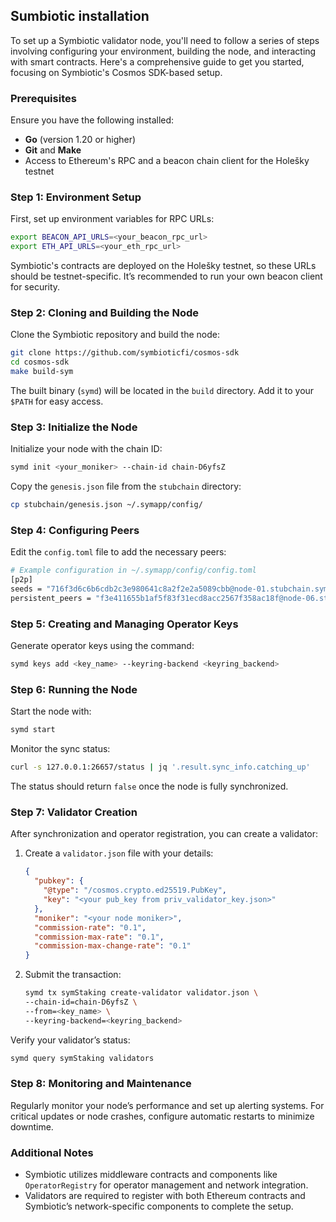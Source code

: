 ## Sumbiotic installation

To set up a Symbiotic validator node, you'll need to follow a series of steps involving configuring your environment, building the node, and interacting with smart contracts. Here's a comprehensive guide to get you started, focusing on Symbiotic's Cosmos SDK-based setup.

### Prerequisites
Ensure you have the following installed:
- **Go** (version 1.20 or higher)
- **Git** and **Make**
- Access to Ethereum's RPC and a beacon chain client for the Holešky testnet

### Step 1: Environment Setup
First, set up environment variables for RPC URLs:
```bash
export BEACON_API_URLS=<your_beacon_rpc_url>
export ETH_API_URLS=<your_eth_rpc_url>
```
Symbiotic's contracts are deployed on the Holešky testnet, so these URLs should be testnet-specific. It’s recommended to run your own beacon client for security.

### Step 2: Cloning and Building the Node
Clone the Symbiotic repository and build the node:
```bash
git clone https://github.com/symbioticfi/cosmos-sdk
cd cosmos-sdk
make build-sym
```
The built binary (`symd`) will be located in the `build` directory. Add it to your `$PATH` for easy access.

### Step 3: Initialize the Node
Initialize your node with the chain ID:
```bash
symd init <your_moniker> --chain-id chain-D6yfsZ
```
Copy the `genesis.json` file from the `stubchain` directory:
```bash
cp stubchain/genesis.json ~/.symapp/config/
```

### Step 4: Configuring Peers
Edit the `config.toml` file to add the necessary peers:
```bash
# Example configuration in ~/.symapp/config/config.toml
[p2p]
seeds = "716f3d6c6b6cdb2c3e980641c8a2f2e2a5089cbb@node-01.stubchain.symbiotic.fi:26656,30a07da2029074bd48d5bf53423f8f4ebe706167@node-04.stubchain.symbiotic.fi:26656"
persistent_peers = "f3e411655b1af5f83f31ecd8acc2567f358ac18f@node-06.stubchain.symbiotic.fi:26656"
```

### Step 5: Creating and Managing Operator Keys
Generate operator keys using the command:
```bash
symd keys add <key_name> --keyring-backend <keyring_backend>
```

### Step 6: Running the Node
Start the node with:
```bash
symd start
```
Monitor the sync status:
```bash
curl -s 127.0.0.1:26657/status | jq '.result.sync_info.catching_up'
```
The status should return `false` once the node is fully synchronized.

### Step 7: Validator Creation
After synchronization and operator registration, you can create a validator:
1. Create a `validator.json` file with your details:
    ```json
    {
      "pubkey": {
        "@type": "/cosmos.crypto.ed25519.PubKey",
        "key": "<your pub_key from priv_validator_key.json>"
      },
      "moniker": "<your node moniker>",
      "commission-rate": "0.1",
      "commission-max-rate": "0.1",
      "commission-max-change-rate": "0.1"
    }
    ```
2. Submit the transaction:
    ```bash
    symd tx symStaking create-validator validator.json \
    --chain-id=chain-D6yfsZ \
    --from=<key_name> \
    --keyring-backend=<keyring_backend>
    ```
Verify your validator’s status:
```bash
symd query symStaking validators
```

### Step 8: Monitoring and Maintenance
Regularly monitor your node’s performance and set up alerting systems. For critical updates or node crashes, configure automatic restarts to minimize downtime.

### Additional Notes
- Symbiotic utilizes middleware contracts and components like `OperatorRegistry` for operator management and network integration.
- Validators are required to register with both Ethereum contracts and Symbiotic’s network-specific components to complete the setup.

